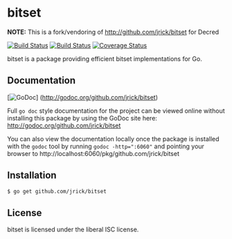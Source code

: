 bitset
======

**NOTE:** This is a fork/vendoring of http://github.com/jrick/bitset
  for Decred

[![Build Status](https://travis-ci.org/jrick/bitset.svg?branch=master)](https://travis-ci.org/jrick/bitset) [![Build Status](https://ci.appveyor.com/api/projects/status/r4lr4iff3u4j7l87/branch/master?svg=true)](https://ci.appveyor.com/project/jrick/bitset/branch/master) [![Coverage Status](https://coveralls.io/repos/jrick/bitset/badge.png?branch=master)](https://coveralls.io/r/jrick/bitset)

bitset is a package providing efficient bitset implementations for Go.

## Documentation

[![GoDoc](https://godoc.org/github.com/jrick/bitset?status.png)]
(http://godoc.org/github.com/jrick/bitset)

Full `go doc` style documentation for the project can be viewed online without
installing this package by using the GoDoc site here:
http://godoc.org/github.com/jrick/bitset

You can also view the documentation locally once the package is installed with
the `godoc` tool by running `godoc -http=":6060"` and pointing your browser to
http://localhost:6060/pkg/github.com/jrick/bitset

## Installation

```bash
$ go get github.com/jrick/bitset
```

## License

bitset is licensed under the liberal ISC license.
